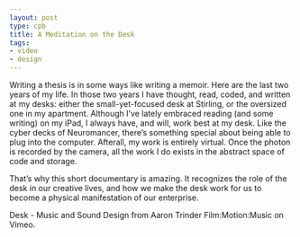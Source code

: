 ```yaml
---
layout: post
type: cpb
title: A Meditation on the Desk
tags:
- video
- design
---
```

Writing a thesis is in some ways like writing a memoir. Here are the last two years of my life. In those two years I have thought, read, coded, and written at my desks: either the small-yet-focused desk at Stirling, or the oversized one in my apartment. Although I’ve lately embraced reading (and some writing) on my iPad, I always have, and will, work best at my desk. Like the cyber decks of Neuromancer, there’s something special about being able to plug into the computer. Afterall, my work is entirely virtual. Once the photon is recorded by the camera, all the work I do exists in the abstract space of code and storage.

That’s why this short documentary is amazing. It recognizes the role of the desk in our creative lives, and how we make the desk work for us to become a physical manifestation of our enterprise.



Desk - Music and Sound Design from Aaron Trinder  Film:Motion:Music on Vimeo.
